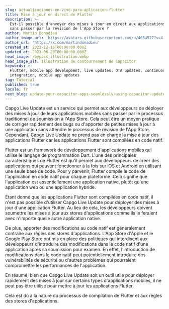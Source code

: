 ```yaml
---
slug: actualizaciones-en-vivo-para-aplicacion-flutter
title: Mise à jour en direct de Flutter
description: >-
  Est-il possible d'envoyer des mises à jour en direct aux applications Flutter
  sans passer par la révision de l'App Store ?
author: Martin Donadieu
author_image_url: 'https://avatars.githubusercontent.com/u/4084527?v=4'
author_url: 'https://x.com/martindonadieu'
created_at: 2022-12-16T00:00:00.000Z
updated_at: 2023-06-29T00:00:00.000Z
head_image: /bypass_illustration.webp
head_image_alt: Illustration de contournement de Capacitor
keywords: >-
  Flutter, mobile app development, live updates, OTA updates, continuous
  integration, mobile app updates
tag: Tutorial
published: true
locale: fr
next_blog: update-your-capacitor-apps-seamlessly-using-capacitor-updater
---
```

Capgo Live Update est un service qui permet aux développeurs de déployer des mises à jour de leurs applications mobiles sans passer par le processus traditionnel de soumission à l'App Store. Cela peut être un moyen pratique de corriger rapidement des bugs ou d'apporter de petites mises à jour à une application sans attendre le processus de révision de l'App Store. Cependant, Capgo Live Update ne prend pas en charge la mise à jour des applications Flutter car les applications Flutter sont compilées en code natif.

Flutter est un framework de développement d'applications mobiles qui utilise le langage de programmation Dart. L'une des principales caractéristiques de Flutter est qu'il permet aux développeurs de créer des applications qui peuvent fonctionner à la fois sur iOS et Android en utilisant une seule base de code. Pour y parvenir, Flutter compile le code de l'application en code natif pour chaque plateforme. Cela signifie que l'application est essentiellement une application native, plutôt qu'une application web ou une application hybride.

Étant donné que les applications Flutter sont compilées en code natif, il n'est pas possible d'utiliser Capgo Live Update pour déployer des mises à jour d'une application Flutter. Au lieu de cela, les développeurs doivent soumettre les mises à jour aux stores d'applications comme ils le feraient avec n'importe quelle autre application native.

De plus, apporter des modifications au code natif est généralement contraire aux règles des stores d'applications. L'App Store d'Apple et le Google Play Store ont mis en place des politiques qui interdisent aux développeurs d'introduire des modifications dans le code natif d'une application après sa soumission pour examen. En effet, l'introduction de modifications dans le code natif peut potentiellement introduire des vulnérabilités de sécurité ou d'autres problèmes qui pourraient compromettre les performances de l'application.

En résumé, bien que Capgo Live Update soit un outil utile pour déployer rapidement des mises à jour sur certains types d'applications mobiles, il ne peut pas être utilisé pour mettre à jour les applications Flutter.

Cela est dû à la nature du processus de compilation de Flutter et aux règles des stores d'applications.

